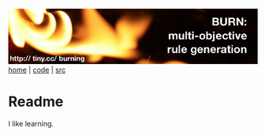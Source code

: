 <img src="etc/img/burn.png"><br clear=all>
[home]() | [code]() | [src]()

# Readme

I like learning.
